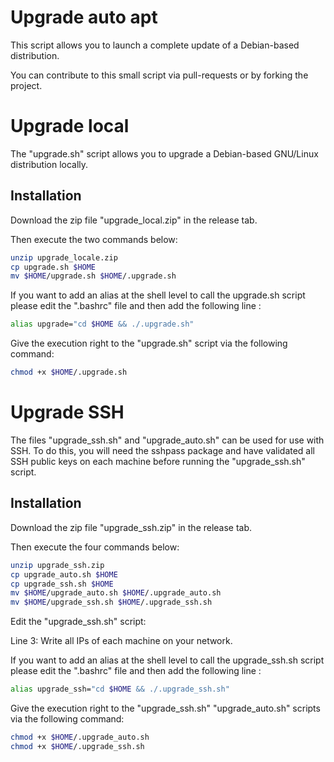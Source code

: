 # Upgrade auto apt

This script allows you to launch a complete update of a Debian-based distribution.

You can contribute to this small script via pull-requests or by forking the project.

# Upgrade local

The "upgrade.sh" script allows you to upgrade a Debian-based GNU/Linux distribution locally.

## Installation

Download the zip file "upgrade_local.zip" in the release tab.

Then execute the two commands below:

```bash
unzip upgrade_locale.zip
cp upgrade.sh $HOME
mv $HOME/upgrade.sh $HOME/.upgrade.sh
```

If you want to add an alias at the shell level to call the upgrade.sh script please edit the ".bashrc" file and then add the following line :

```bash
alias upgrade="cd $HOME && ./.upgrade.sh"
```

Give the execution right to the "upgrade.sh" script via the following command: 

```bash
chmod +x $HOME/.upgrade.sh
```

# Upgrade SSH

The files "upgrade_ssh.sh" and "upgrade_auto.sh" can be used for use with SSH. To do this, you will need the sshpass package and have validated all SSH public keys on each machine before running the "upgrade_ssh.sh" script.

## Installation

Download the zip file "upgrade_ssh.zip" in the release tab.

Then execute the four commands below:

```bash
unzip upgrade_ssh.zip
cp upgrade_auto.sh $HOME
cp upgrade_ssh.sh $HOME
mv $HOME/upgrade_auto.sh $HOME/.upgrade_auto.sh
mv $HOME/upgrade_ssh.sh $HOME/.upgrade_ssh.sh
```

Edit the "upgrade_ssh.sh" script:

Line 3: Write all IPs of each machine on your network.

If you want to add an alias at the shell level to call the upgrade_ssh.sh script please edit the ".bashrc" file and then add the following line :

```bash
alias upgrade_ssh="cd $HOME && ./.upgrade_ssh.sh"
```

Give the execution right to the "upgrade_ssh.sh" "upgrade_auto.sh" scripts via the following command: 

```bash
chmod +x $HOME/.upgrade_auto.sh
chmod +x $HOME/.upgrade_ssh.sh
```
